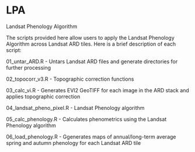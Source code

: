 # LPA
Landsat Phenology Algorithm

The scripts provided here allow users to apply the Landsat Phenology Algorithm across Landsat ARD tiles. Here is a brief description of each script:

01_untar_ARD.R - Untars Landsat ARD files and generate directories for further processing 

02_topocorr_v3.R - Topographic correction functions 

03_calc_vi.R - Generates EVI2 GeoTIFF for each image in the ARD stack and applies topographic correction

04_landsat_pheno_pixel.R - Landsat Phenology algorithm

05_calc_phenology.R - Calculates phenometrics using the Landsat Phenology algorithm 

06_load_phenology.R - Ggenerates maps of annual/long-term average spring and autumn phenology 
for each Landsat ARD tile